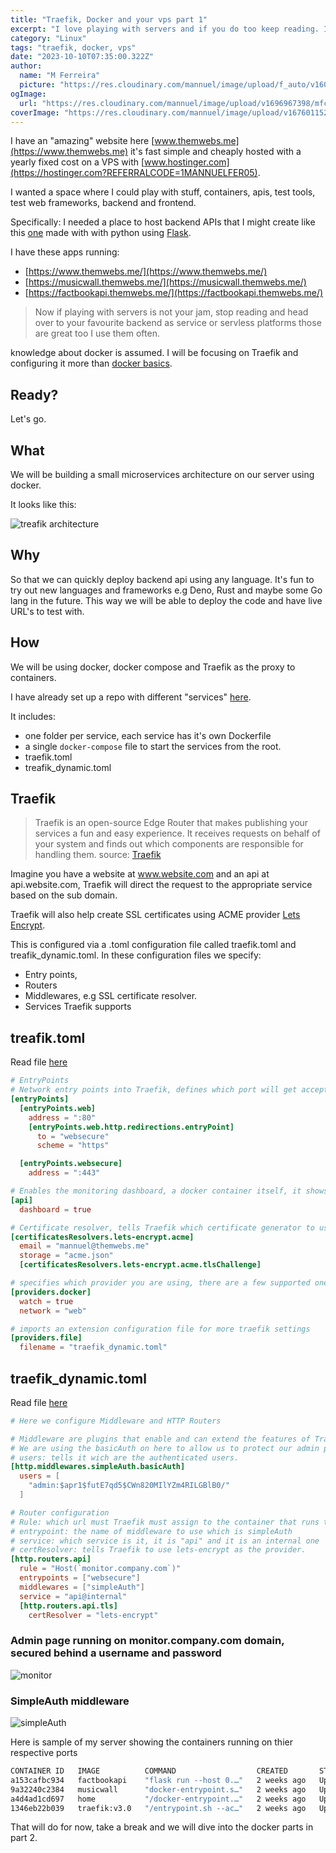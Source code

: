 ```yaml
---
title: "Traefik, Docker and your vps part 1"
excerpt: "I love playing with servers and if you do too keep reading. I will show you how to setup a Traefik proxy and docker environment on your VPS."
category: "Linux"
tags: "traefik, docker, vps"
date: "2023-10-10T07:35:00.322Z"
author:
  name: "M Ferreira"
  picture: "https://res.cloudinary.com/mannuel/image/upload/f_auto/v1604067445/images/mee.jpg"
ogImage:
  url: "https://res.cloudinary.com/mannuel/image/upload/v1696967398/mfcom/traefik-docker.png"
coverImage: "https://res.cloudinary.com/mannuel/image/upload/v1676011525/mfcom/ssh-login.png"
---
```


I have an "amazing" website here [www.themwebs.me](https://www.themwebs.me) it's fast simple and cheaply hosted with a yearly fixed cost on a VPS with [www.hostinger.com](https://hostinger.com?REFERRALCODE=1MANNUELFER05).

I wanted a space where I could play with stuff, containers, apis, test tools, test web frameworks, backend and frontend.

Specifically: I needed a place to host backend APIs that I might create like this [one](https://factbookapi.themwebs.me/population-levels) made with with python using [Flask](https://flask.palletsprojects.com).

I have these apps running:

- [https://www.themwebs.me/](https://www.themwebs.me/)
- [https://musicwall.themwebs.me/](https://musicwall.themwebs.me/)
- [https://factbookapi.themwebs.me/](https://factbookapi.themwebs.me/)


> Now if playing with servers is not your jam, stop reading and head over to your favourite backend as service or servless platforms those are great too I use them often.

knowledge about docker is assumed. I will be focusing on Traefik and configuring it more than [docker basics](https://www.docker.com/101-tutorial).

## Ready?

Let's go.

## What

We will be building a small microservices architecture on our server using docker.

It looks like this:

![treafik architecture](https://res.cloudinary.com/mannuel/image/upload/v1698482073/mfcom/treafik-flow.png)

## Why

So that we can quickly deploy backend api using any language. It's fun to try out new languages and frameworks e.g Deno, Rust and maybe some Go lang in the future. This way we will be able to deploy the code and have live URL's to test with.

## How

We will be using docker, docker compose and Traefik as the proxy to containers.

I have already set up a repo with different "services" [here](https://github.com/mannuelf/them-webs-vps).

It includes:

- one folder per service, each service has it's own Dockerfile
- a single `docker-compose` file to start the services from the root.
- traefik.toml
- treafik_dynamic.toml

## Traefik

> Traefik is an open-source Edge Router that makes publishing your services a fun and easy experience. It receives requests on behalf of your system and finds out which components are responsible for handling them.
> source: [Traefik](https://doc.traefik.io/traefik)

Imagine you have a website at www.website.com and an api at api.website.com, Traefik will direct the request to the appropriate service based on the sub domain.

Traefik will also help create SSL certificates using ACME provider [Lets Encrypt](https://letsencrypt.org/).

This is configured via a .toml configuration file called traefik.toml and treafik_dynamic.toml. In these configuration files we specify:

- Entry points,
- Routers
- Middlewares, e.g SSL certificate resolver.
- Services Traefik supports

## treafik.toml

Read file [here](https://github.com/mannuelf/them-webs-vps/blob/main/traefik.toml)

```toml
# EntryPoints
# Network entry points into Traefik, defines which port will get accept traffick on either TCP or UDP
[entryPoints]
  [entryPoints.web]
    address = ":80"
    [entryPoints.web.http.redirections.entryPoint]
      to = "websecure"
      scheme = "https"

  [entryPoints.websecure]
    address = ":443"

# Enables the monitoring dashboard, a docker container itself, it shows you an overview of all your running containers (services)
[api]
  dashboard = true

# Certificate resolver, tells Traefik which certificate generator to use and configures the admin email.
[certificatesResolvers.lets-encrypt.acme]
  email = "mannuel@themwebs.me"
  storage = "acme.json"
  [certificatesResolvers.lets-encrypt.acme.tlsChallenge]

# specifies which provider you are using, there are a few supported ones (Kubernetes, Marathon, Rancher)
[providers.docker]
  watch = true
  network = "web"

# imports an extension configuration file for more traefik settings
[providers.file]
  filename = "traefik_dynamic.toml"
```

## traefik_dynamic.toml

Read file [here](https://github.com/mannuelf/them-webs-vps/blob/main/traefik_dynamic.toml)

```toml
# Here we configure Middleware and HTTP Routers

# Middleware are plugins that enable and can extend the features of Traefik
# We are using the basicAuth on here to allow us to protect our admin portal website that shows our running containters
# users: tells it wich are the authenticated users.
[http.middlewares.simpleAuth.basicAuth]
  users = [
    "admin:$apr1$futE7qd5$CWn820MIlYZm4RILGBlB0/"
  ]

# Router configuration
# Rule: which url must Traefik must assign to the container that runs the web portal site, so entering https://monitor.company.com will load the admin site.
# entrypoint: the name of middleware to use which is simpleAuth
# service: which service is it, it is "api" and it is an internal one
# certResolver: tells Traefik to use lets-encrypt as the provider.
[http.routers.api]
  rule = "Host(`monitor.company.com`)"
  entrypoints = ["websecure"]
  middlewares = ["simpleAuth"]
  service = "api@internal"
  [http.routers.api.tls]
    certResolver = "lets-encrypt"
```

### Admin page running on monitor.company.com domain, secured behind a username and password

![monitor](https://res.cloudinary.com/mannuel/image/upload/v1698484441/mfcom/monitor.themwebs.me_dashboard_.png)

### SimpleAuth middleware

![simpleAuth](https://res.cloudinary.com/mannuel/image/upload/v1698484440/mfcom/monitor.themwebs.me_dashboard__1.png)

Here is sample of my server showing the containers running on thier respective ports

```bash
CONTAINER ID   IMAGE          COMMAND                  CREATED       STATUS       PORTS                                                                      NAMES
a153cafbc934   factbookapi    "flask run --host 0.…"   2 weeks ago   Up 2 weeks   5000/tcp                                                                   factbookapi-service
9a32240c2384   musicwall      "docker-entrypoint.s…"   2 weeks ago   Up 2 weeks   3000/tcp                                                                   musicwall-service
a4d4ad1cd697   home           "/docker-entrypoint.…"   2 weeks ago   Up 2 weeks   80/tcp                                                                     home-service
1346eb22b039   traefik:v3.0   "/entrypoint.sh --ac…"   2 weeks ago   Up 2 weeks   0.0.0.0:80->80/tcp, :::80->80/tcp, 0.0.0.0:443->443/tcp, :::443->443/tcp   traefik

```

That will do for now, take a break and we will dive into the docker parts in part 2.
